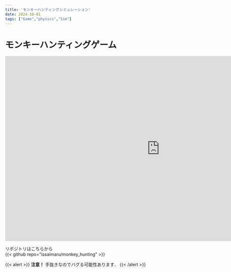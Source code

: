 ```yaml
---
title: 'モンキーハンティングシミュレーション'
date: 2024-10-01
tags: ["Game","physics","Sim"]
---
```


# モンキーハンティングゲーム
<iframe src="https://issaimaru.github.io/monkey_hunting/" width=" 1000" height="600" scrolling="no" marginwidth="0" marginheight="0"
            frameborder="0" style="border:none;"></iframe>

リポジトリはこちらから<br>
{{< github repo="issaimaru/monkey_hunting" >}}

{{< alert >}}
**注意！** 手抜きなのでバグる可能性あります．
{{< /alert >}}